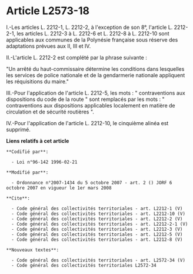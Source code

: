 # Article L2573-18

I.-Les articles L. 2212-1, L. 2212-2, à l'exception de son 8°, l'article L. 2212-2-1, les articles L. 2212-3 à L. 2212-6 et
L. 2212-8 à L. 2212-10 sont applicables aux communes de la Polynésie française sous réserve des adaptations prévues aux II,
III et IV. 

II.-L'article L. 2212-2 est complété par la phrase suivante : 

"Un arrêté du haut-commissaire détermine les conditions dans lesquelles les services de police nationale et de la gendarmerie
nationale appliquent les réquisitions du maire." 

III.-Pour l'application de l'article L. 2212-5, les mots : " contraventions aux dispositions du code de la route " sont
remplacés par les mots : " contraventions aux dispositions applicables localement en matière de circulation et de sécurité
routières ". 

IV.-Pour l'application de l'article L. 2212-10, le cinquième alinéa est supprimé.

**Liens relatifs à cet article**

	**Codifié par**:

	  - Loi n°96-142 1996-02-21

	**Modifié par**:

	  - Ordonnance n°2007-1434 du 5 octobre 2007 - art. 2 () JORF 6 octobre 2007 en vigueur le 1er mars 2008

	**Cite**:

	  - Code général des collectivités territoriales - art. L2212-1 (V)
	  - Code général des collectivités territoriales - art. L2212-10 (V)
	  - Code général des collectivités territoriales - art. L2212-2 (V)
	  - Code général des collectivités territoriales - art. L2212-2-1 (V)
	  - Code général des collectivités territoriales - art. L2212-3 (V)
	  - Code général des collectivités territoriales - art. L2212-5 (V)
	  - Code général des collectivités territoriales - art. L2212-8 (V)

	**Nouveaux textes**:

	  - Code général des collectivités territoriales - art. L2572-34 (V)
	  - Code général des collectivités territoriales L2572-34

